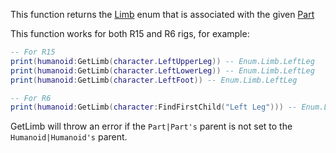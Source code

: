 This function returns the [Limb](https://developer.roblox.com/en-us/api-reference/enum/Limb) enum that is associated with the given [Part](https://developer.roblox.com/en-us/api-reference/class/Part)

This function works for both R15 and R6 rigs, for example:

```Lua
-- For R15
print(humanoid:GetLimb(character.LeftUpperLeg)) -- Enum.Limb.LeftLeg
print(humanoid:GetLimb(character.LeftLowerLeg)) -- Enum.Limb.LeftLeg
print(humanoid:GetLimb(character.LeftFoot)) -- Enum.Limb.LeftLeg

-- For R6
print(humanoid:GetLimb(character:FindFirstChild("Left Leg"))) -- Enum.Limb.LeftLeg
``` 

GetLimb will throw an error if the `Part|Part's` parent is not set to the `Humanoid|Humanoid's` parent.